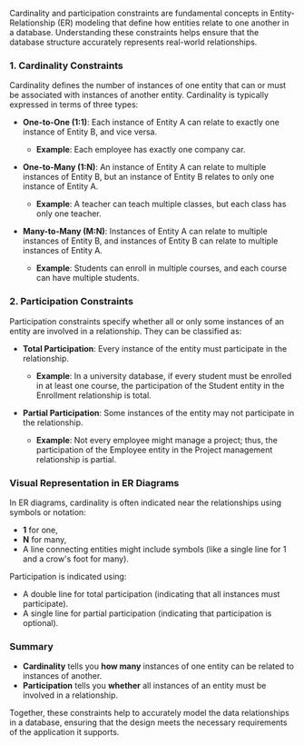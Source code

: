 Cardinality and participation constraints are fundamental concepts in Entity-Relationship (ER) modeling that define how entities relate to one another in a database. Understanding these constraints helps ensure that the database structure accurately represents real-world relationships.

### 1. Cardinality Constraints

Cardinality defines the number of instances of one entity that can or must be associated with instances of another entity. Cardinality is typically expressed in terms of three types:

- **One-to-One (1:1)**: Each instance of Entity A can relate to exactly one instance of Entity B, and vice versa.
  - **Example**: Each employee has exactly one company car.

- **One-to-Many (1:N)**: An instance of Entity A can relate to multiple instances of Entity B, but an instance of Entity B relates to only one instance of Entity A.
  - **Example**: A teacher can teach multiple classes, but each class has only one teacher.

- **Many-to-Many (M:N)**: Instances of Entity A can relate to multiple instances of Entity B, and instances of Entity B can relate to multiple instances of Entity A.
  - **Example**: Students can enroll in multiple courses, and each course can have multiple students.

### 2. Participation Constraints

Participation constraints specify whether all or only some instances of an entity are involved in a relationship. They can be classified as:

- **Total Participation**: Every instance of the entity must participate in the relationship.
  - **Example**: In a university database, if every student must be enrolled in at least one course, the participation of the Student entity in the Enrollment relationship is total.

- **Partial Participation**: Some instances of the entity may not participate in the relationship.
  - **Example**: Not every employee might manage a project; thus, the participation of the Employee entity in the Project management relationship is partial.

### Visual Representation in ER Diagrams

In ER diagrams, cardinality is often indicated near the relationships using symbols or notation:
- **1** for one,
- **N** for many,
- A line connecting entities might include symbols (like a single line for 1 and a crow's foot for many).

Participation is indicated using:
- A double line for total participation (indicating that all instances must participate).
- A single line for partial participation (indicating that participation is optional).

### Summary

- **Cardinality** tells you **how many** instances of one entity can be related to instances of another.
- **Participation** tells you **whether** all instances of an entity must be involved in a relationship.

Together, these constraints help to accurately model the data relationships in a database, ensuring that the design meets the necessary requirements of the application it supports.